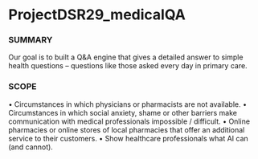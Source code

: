 # ProjectDSR29_medicalQA

### SUMMARY
Our goal is to built a Q&A engine that gives a detailed answer to simple health questions –
questions like those asked every day in primary care. 

### SCOPE
• Circumstances in which physicians or pharmacists are not available.
• Circumstances in which social anxiety, shame or other barriers make communication with
  medical professionals impossible / difficult.
• Online pharmacies or online stores of local pharmacies that offer an additional service to their customers.
• Show healthcare professionals what AI can (and cannot).
